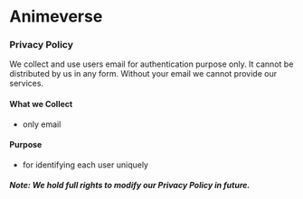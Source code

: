 # Animeverse

### Privacy Policy

We collect and use users email for authentication purpose only. It cannot be distributed by us in any form.
Without your email we cannot provide our services.

#### What we Collect
- only email

#### Purpose
- for identifying each user uniquely

##### Note: We hold full rights to modify our Privacy Policy in future.
